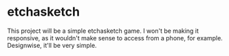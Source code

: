 # etchasketch

This project will be a simple etchasketch game.
I won't  be making it responsive, as it wouldn't make sense
to access from a phone, for example.
Designwise, it'll be very simple.
